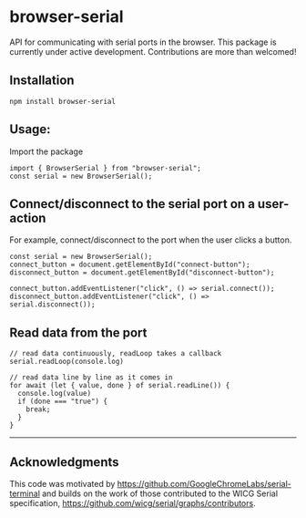 # browser-serial

API for communicating with serial ports in the browser. This package is currently under active development. Contributions are more than welcomed!

## Installation

```
npm install browser-serial
```

## Usage:

Import the package

```
import { BrowserSerial } from "browser-serial";
const serial = new BrowserSerial();
```

## Connect/disconnect to the serial port on a user-action

For example, connect/disconnect to the port when the user clicks a button.

```
const serial = new BrowserSerial();
connect_button = document.getElementById("connect-button");
disconnect_button = document.getElementById("disconnect-button");

connect_button.addEventListener("click", () => serial.connect());
disconnect_button.addEventListener("click", () => serial.disconnect());
```

## Read data from the port

```
// read data continuously, readLoop takes a callback
serial.readLoop(console.log)

// read data line by line as it comes in
for await (let { value, done } of serial.readLine()) {
  console.log(value)
  if (done === "true") {
    break;
  }
}

```

---

## Acknowledgments

This code was motivated by https://github.com/GoogleChromeLabs/serial-terminal and builds on the work of those contributed to the WICG Serial specification, https://github.com/wicg/serial/graphs/contributors.
